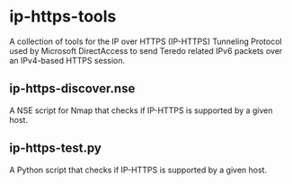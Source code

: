 ip-https-tools
==============

A collection of tools for the IP over HTTPS (IP-HTTPS) Tunneling Protocol used by Microsoft DirectAccess to send Teredo related IPv6 packets over an IPv4-based HTTPS session.

## ip-https-discover.nse
A NSE script for Nmap that checks if IP-HTTPS is supported by a given host.

## ip-https-test.py
A Python script that checks if IP-HTTPS is supported by a given host.
